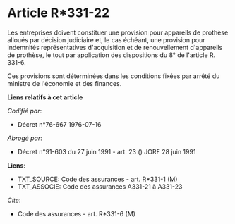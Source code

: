 # Article R*331-22

Les entreprises doivent constituer une provision pour appareils de prothèse alloués par décision judiciaire et, le cas
échéant, une provision pour indemnités représentatives d'acquisition et de renouvellement d'appareils de prothèse, le tout
par application des dispositions du 8° de l'article R. 331-6.

Ces provisions sont déterminées dans les conditions fixées par arrêté du ministre de l'économie et des finances.

**Liens relatifs à cet article**

_Codifié par_:

  - Décret n°76-667 1976-07-16

_Abrogé par_:

  - Décret n°91-603 du 27 juin 1991 - art. 23 () JORF 28 juin 1991

**Liens**:

  - TXT_SOURCE: Code des assurances - art. R*331-1 (M)
  - TXT_ASSOCIE: Code des assurances A331-21 à A331-23

_Cite_:

  - Code des assurances - art. R*331-6 (M)
